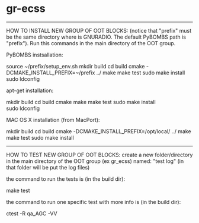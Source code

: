 # gr-ecss


--------------------------------------------------------------------------------------------------------

HOW TO INSTALL NEW GROUP OF OOT BLOCKS:
(notice that "prefix" must be the same directory where is GNURADIO. The default PyBOMBS path is "prefix").
Run this commands in the main directory of the OOT group.

PyBOMBS instsallation:

source ~/prefix/setup_env.sh 
mkdir build 
cd build 
cmake -DCMAKE_INSTALL_PREFIX=~/prefix ../ 
make 
make test 
sudo make install 
sudo ldconfig 


apt-get installation: 

mkdir build 
cd build 
cmake 
make 
make test 
sudo make install  
sudo ldconfig 

MAC OS X installation (from MacPort):

mkdir build 
cd build 
cmake -DCMAKE_INSTALL_PREFIX=/opt/local/ ../ 
make 
make test 
sudo make install 

--------------------------------------------------------------------------------------------------------

HOW TO TEST NEW GROUP OF OOT BLOCKS:
create a new folder/directory in the main directory of the OOT group (ex gr_ecss) named: "test log"
(in that folder will be put the log files)

the command to run the tests is (in the build dir):

make test

the command to run one specific test with more info is (in the build dir):

ctest -R qa_AGC -VV

